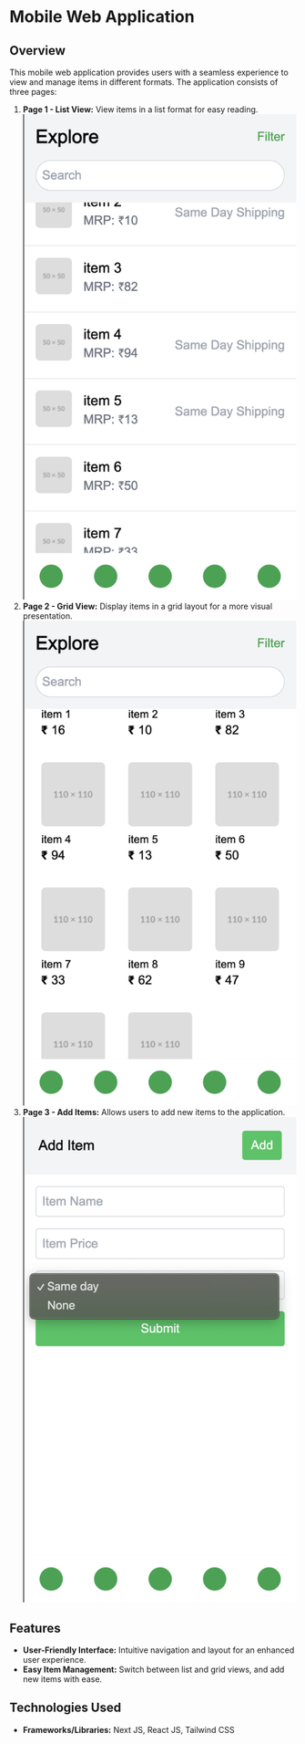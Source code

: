 # Mobile Web Application

## Overview

This mobile web application provides users with a seamless experience to view and manage items in different formats. The application consists of three pages:

1. **Page 1 - List View:** View items in a list format for easy reading.![Page1](/images/page-1.png)
1. **Page 2 - Grid View:** Display items in a grid layout for a more visual presentation.![Page2](/images/page-2.png)
1. **Page 3 - Add Items:** Allows users to add new items to the application.![Page3](/images/page-3.png)

## Features
- **User-Friendly Interface:** Intuitive navigation and layout for an enhanced user experience.
- **Easy Item Management:** Switch between list and grid views, and add new items with ease.

## Technologies Used

- **Frameworks/Libraries:** Next JS, React JS, Tailwind CSS
